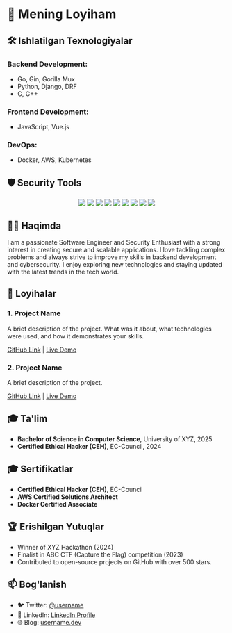 # 🚀 Mening Loyiham

## 🛠 Ishlatilgan Texnologiyalar

### Backend Development:
- Go, Gin, Gorilla Mux
- Python, Django, DRF
- C, C++

### Frontend Development:
- JavaScript, Vue.js

### DevOps:
- Docker, AWS, Kubernetes

## 🛡️ Security Tools

<p align="center">
  <img src="https://img.shields.io/badge/Kali_Linux-557C94?style=for-the-badge&logo=kalilinux&logoColor=white"/>
  <img src="https://img.shields.io/badge/Metasploit-7e3039?style=for-the-badge&logo=metasploit&logoColor=white"/>
  <img src="https://img.shields.io/badge/Burp_Suite-F06292?style=for-the-badge&logo=burpsuite&logoColor=white"/>
  <img src="https://img.shields.io/badge/SQLMap-DC1E2D?style=for-the-badge&logo=sql&logoColor=white"/>
  <img src="https://img.shields.io/badge/OWASP_ZAP-01B2B6?style=for-the-badge&logo=owasp&logoColor=white"/>
  <img src="https://img.shields.io/badge/aircrack--ng-FF6F00?style=for-the-badge&logo=aircrack-ng&logoColor=white"/>
  <img src="https://img.shields.io/badge/Hydra-000000?style=for-the-badge&logo=hydra&logoColor=white"/>
  <img src="https://img.shields.io/badge/Ghidra-8E44AD?style=for-the-badge&logo=ghidra&logoColor=white"/>
  <img src="https://img.shields.io/badge/IDA_Pro-9900CC?style=for-the-badge&logo=ida&logoColor=white"/>
</p>

## 👨‍💻 Haqimda

I am a passionate Software Engineer and Security Enthusiast with a strong interest in creating secure and scalable applications. I love tackling complex problems and always strive to improve my skills in backend development and cybersecurity. I enjoy exploring new technologies and staying updated with the latest trends in the tech world.

## 📂 Loyihalar

### 1. **Project Name**
A brief description of the project. What was it about, what technologies were used, and how it demonstrates your skills.

[GitHub Link](https://github.com/username/project) | [Live Demo](https://project.com)

### 2. **Project Name**
A brief description of the project.

[GitHub Link](https://github.com/username/project) | [Live Demo](https://project.com)

## 🎓 Ta'lim

- **Bachelor of Science in Computer Science**, University of XYZ, 2025
- **Certified Ethical Hacker (CEH)**, EC-Council, 2024

## 🎓 Sertifikatlar

- **Certified Ethical Hacker (CEH)**, EC-Council
- **AWS Certified Solutions Architect**  
- **Docker Certified Associate**  

## 🏆 Erishilgan Yutuqlar

- Winner of XYZ Hackathon (2024)
- Finalist in ABC CTF (Capture the Flag) competition (2023)
- Contributed to open-source projects on GitHub with over 500 stars.

## 📫 Bog'lanish

- 🐦 Twitter: [@username](https://twitter.com/username)
- 💼 LinkedIn: [LinkedIn Profile](https://linkedin.com/in/username)
- 🌐 Blog: [username.dev](https://username.dev)

